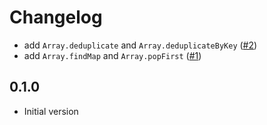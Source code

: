 # Changelog

- add `Array.deduplicate` and `Array.deduplicateByKey` ([#2](https://github.com/seaofvoices/luau-disk/pull/2))
- add `Array.findMap` and `Array.popFirst` ([#1](https://github.com/seaofvoices/luau-disk/pull/1))

## 0.1.0

- Initial version
